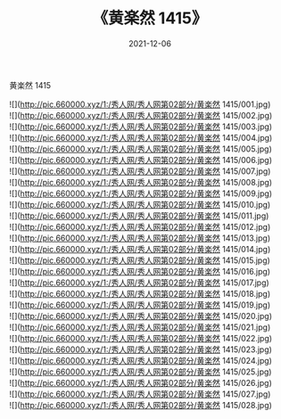 ﻿---
layout: post
title:  《黄楽然 1415》
date:   2021-12-06
img: http://pic.660000.xyz/1:/秀人网/秀人网第02部分/黄楽然 1415/000.jpg
categories: [美女, 清纯, 唯美]
---

黄楽然 1415

  ![](http://pic.660000.xyz/1:/秀人网/秀人网第02部分/黄楽然 1415/001.jpg) <br> ![](http://pic.660000.xyz/1:/秀人网/秀人网第02部分/黄楽然 1415/002.jpg) <br> ![](http://pic.660000.xyz/1:/秀人网/秀人网第02部分/黄楽然 1415/003.jpg) <br> ![](http://pic.660000.xyz/1:/秀人网/秀人网第02部分/黄楽然 1415/004.jpg) <br> ![](http://pic.660000.xyz/1:/秀人网/秀人网第02部分/黄楽然 1415/005.jpg) <br> ![](http://pic.660000.xyz/1:/秀人网/秀人网第02部分/黄楽然 1415/006.jpg) <br> ![](http://pic.660000.xyz/1:/秀人网/秀人网第02部分/黄楽然 1415/007.jpg) <br> ![](http://pic.660000.xyz/1:/秀人网/秀人网第02部分/黄楽然 1415/008.jpg) <br> ![](http://pic.660000.xyz/1:/秀人网/秀人网第02部分/黄楽然 1415/009.jpg) <br> ![](http://pic.660000.xyz/1:/秀人网/秀人网第02部分/黄楽然 1415/010.jpg) <br> ![](http://pic.660000.xyz/1:/秀人网/秀人网第02部分/黄楽然 1415/011.jpg) <br> ![](http://pic.660000.xyz/1:/秀人网/秀人网第02部分/黄楽然 1415/012.jpg) <br> ![](http://pic.660000.xyz/1:/秀人网/秀人网第02部分/黄楽然 1415/013.jpg) <br> ![](http://pic.660000.xyz/1:/秀人网/秀人网第02部分/黄楽然 1415/014.jpg) <br> ![](http://pic.660000.xyz/1:/秀人网/秀人网第02部分/黄楽然 1415/015.jpg) <br> ![](http://pic.660000.xyz/1:/秀人网/秀人网第02部分/黄楽然 1415/016.jpg) <br> ![](http://pic.660000.xyz/1:/秀人网/秀人网第02部分/黄楽然 1415/017.jpg) <br> ![](http://pic.660000.xyz/1:/秀人网/秀人网第02部分/黄楽然 1415/018.jpg) <br> ![](http://pic.660000.xyz/1:/秀人网/秀人网第02部分/黄楽然 1415/019.jpg) <br> ![](http://pic.660000.xyz/1:/秀人网/秀人网第02部分/黄楽然 1415/020.jpg) <br> ![](http://pic.660000.xyz/1:/秀人网/秀人网第02部分/黄楽然 1415/021.jpg) <br> ![](http://pic.660000.xyz/1:/秀人网/秀人网第02部分/黄楽然 1415/022.jpg) <br> ![](http://pic.660000.xyz/1:/秀人网/秀人网第02部分/黄楽然 1415/023.jpg) <br> ![](http://pic.660000.xyz/1:/秀人网/秀人网第02部分/黄楽然 1415/024.jpg) <br> ![](http://pic.660000.xyz/1:/秀人网/秀人网第02部分/黄楽然 1415/025.jpg) <br> ![](http://pic.660000.xyz/1:/秀人网/秀人网第02部分/黄楽然 1415/026.jpg) <br> ![](http://pic.660000.xyz/1:/秀人网/秀人网第02部分/黄楽然 1415/027.jpg) <br> ![](http://pic.660000.xyz/1:/秀人网/秀人网第02部分/黄楽然 1415/028.jpg) <br>